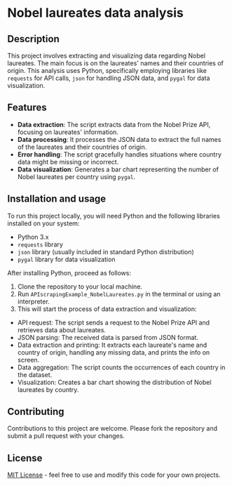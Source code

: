 # Nobel laureates data analysis

## Description
This project involves extracting and visualizing data regarding Nobel laureates. 
The main focus is on the laureates' names and their countries of origin. 
This analysis uses Python, specifically employing libraries like `requests` for API calls, `json` for handling JSON data, and `pygal` for data visualization.

## Features
- **Data extraction**: The script extracts data from the Nobel Prize API, focusing on laureates' information.
- **Data processing**: It processes the JSON data to extract the full names of the laureates and their countries of origin.
- **Error handling**: The script gracefully handles situations where country data might be missing or incorrect.
- **Data visualization**: Generates a bar chart representing the number of Nobel laureates per country using `pygal`.

## Installation and usage
To run this project locally, you will need Python and the following libraries installed on your system:
- Python 3.x
- `requests` library
- `json` library (usually included in standard Python distribution)
- `pygal` library for data visualization

After installing Python, proceed as follows:
1. Clone the repository to your local machine.
2. Run `APIscrapingExample_NobelLaureates.py` in the terminal or using an interpreter.
3. This will start the process of data extraction and visualization:
- API request: The script sends a request to the Nobel Prize API and retrieves data about laureates.
- JSON parsing: The received data is parsed from JSON format.
- Data extraction and printing: It extracts each laureate's name and country of origin, handling any missing data, and prints the info on screen.
- Data aggregation: The script counts the occurrences of each country in the dataset.
- Visualization: Creates a bar chart showing the distribution of Nobel laureates by country.

## Contributing
Contributions to this project are welcome. Please fork the repository and submit a pull request with your changes.

## License
[MIT License](LICENSE.md) - feel free to use and modify this code for your own projects.

